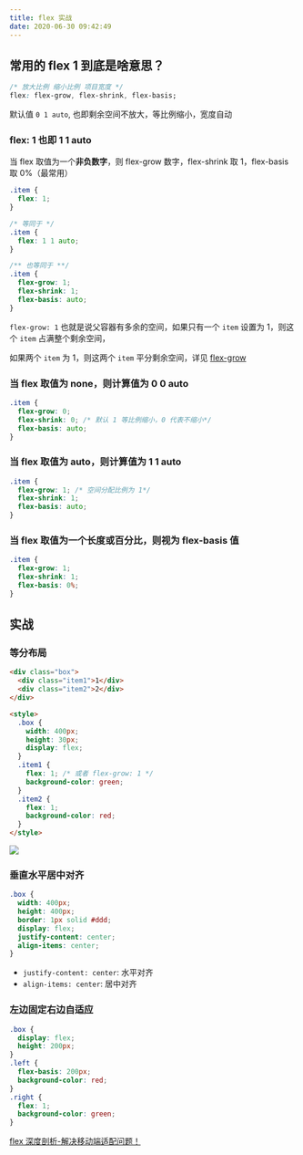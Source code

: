 ```yaml
---
title: flex 实战
date: 2020-06-30 09:42:49
---
```


## 常用的 flex 1 到底是啥意思？

```css
/* 放大比例 缩小比例 项目宽度 */
flex: flex-grow, flex-shrink, flex-basis;
```

默认值 `0 1 auto`, 也即剩余空间不放大，等比例缩小，宽度自动

### flex: 1 也即 1 1 auto

当 flex 取值为一个**非负数字**，则 flex-grow 数字，flex-shrink 取 1，flex-basis 取 0%（最常用）

```css
.item {
  flex: 1;
}

/* 等同于 */
.item {
  flex: 1 1 auto;
}

/** 也等同于 **/
.item {
  flex-grow: 1;
  flex-shrink: 1;
  flex-basis: auto;
}
```

`flex-grow: 1` 也就是说父容器有多余的空间，如果只有一个 `item` 设置为 1，则这个 `item` 占满整个剩余空间，

如果两个 `item` 为 1，则这两个 `item` 平分剩余空间，详见 [flex-grow](./flex.md#flex-grow-剩余空间放大比例)

### 当 flex 取值为 none，则计算值为 0 0 auto

```css {3}
.item {
  flex-grow: 0;
  flex-shrink: 0; /* 默认 1 等比例缩小，0 代表不缩小*/
  flex-basis: auto;
}
```

### 当 flex 取值为 auto，则计算值为 1 1 auto

```css {2}
.item {
  flex-grow: 1; /* 空间分配比例为 1*/
  flex-shrink: 1;
  flex-basis: auto;
}
```

### 当 flex 取值为一个长度或百分比，则视为 flex-basis 值

```css
.item {
  flex-grow: 1;
  flex-shrink: 1;
  flex-basis: 0%;
}
```

## 实战

### 等分布局

```html {10,13,17}
<div class="box">
  <div class="item1">1</div>
  <div class="item2">2</div>
</div>

<style>
  .box {
    width: 400px;
    height: 30px;
    display: flex;
  }
  .item1 {
    flex: 1; /* 或者 flex-grow: 1 */
    background-color: green;
  }
  .item2 {
    flex: 1;
    background-color: red;
  }
</style>
```

![](https://gitee.com/alvin0216/cdn/raw/master/img/css/flex/flex-demo1.png)

### 垂直水平居中对齐

```css
.box {
  width: 400px;
  height: 400px;
  border: 1px solid #ddd;
  display: flex;
  justify-content: center;
  align-items: center;
}
```

- `justify-content: center`: 水平对齐
- `align-items: center`: 居中对齐

### 左边固定右边自适应

```css
.box {
  display: flex;
  height: 200px;
}
.left {
  flex-basis: 200px;
  background-color: red;
}
.right {
  flex: 1;
  background-color: green;
}
```

[flex 深度剖析-解决移动端适配问题！](https://juejin.im/post/5e72eca86fb9a07cd80f410f)
